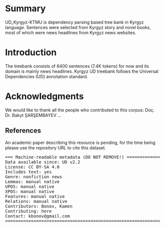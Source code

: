 # Summary

UD_Kyrgyz-KTMU is dependency parsing based tree bank in Kyrgyz language. Sentences were selected from Kyrgyz story and novel books, most of which were news headlines from Kyrgyz news websites.

# Introduction
The treebank consists of 6400 sentences (7.4K tokens) for now and its domain is mainly news headlines. Kyrgyz UD treebank follows the Universal Dependencies (UD) annotation standard. 

# Acknowledgments
We would like to thank all the people who contributed to this corpus: Doç. Dr. Bakyt ŞARŞEMBAYEV
...

## References

An academic paper describing this resource is pending, for the time being please use the repository URL to cite this dataset.
<pre>
=== Machine-readable metadata (DO NOT REMOVE!) ================================
Data available since: UD v2.2
License: CC BY-SA 4.0
Includes text: yes
Genre: nonfiction news
Lemmas: manual native
UPOS: manual native
XPOS: manual native
Features: manual native
Relations: manual native
Contributors: Bonov, Kamen
Contributing: here
Contact: kbonov@gmail.com
===============================================================================
</pre>
